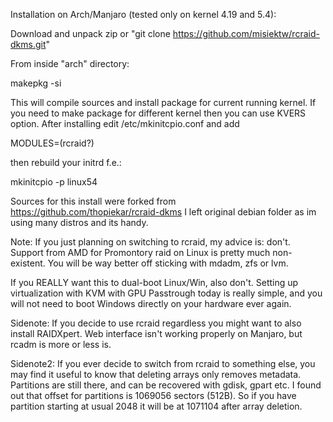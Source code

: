 Installation on Arch/Manjaro (tested only on kernel 4.19 and 5.4):

Download and unpack zip or "git clone https://github.com/misiektw/rcraid-dkms.git"

From inside "arch" directory:

  makepkg -si
  
This will compile sources and install package for current running kernel. If you need 
to make package for different kernel then you can use KVERS option.
After installing edit /etc/mkinitcpio.conf and add
  
  MODULES=(rcraid?)

then rebuild your initrd f.e.:

  mkinitcpio -p linux54

Sources for this install were forked from https://github.com/thopiekar/rcraid-dkms
I left original debian folder as im using many distros and its handy.

Note: If you just planning on switching to rcraid, my advice is: don't. 
Support from AMD for Promontory raid on Linux is pretty much non-existent. 
You will be way better off sticking with mdadm, zfs or lvm. 

If you REALLY want this to dual-boot Linux/Win, also don't. Setting up virtualization 
with KVM with GPU Passtrough today is really simple, and you will not need to 
boot Windows directly on your hardware ever again.

Sidenote: If you decide to use rcraid regardless you might want to also install RAIDXpert. 
Web interface isn't working properly on Manjaro, but rcadm is more or less is.

Sidenote2: If you ever decide to switch from rcraid to something else, you may find it useful 
to know that deleting arrays only removes metadata. Partitions are still there, and can be
recovered with gdisk, gpart etc. I found out that offset for partitions is 1069056 sectors (512B).
So if you have partition starting at usual 2048 it will be at 1071104 after array deletion.
